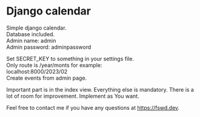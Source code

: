 # Django calendar

Simple django calendar.  
Database included.  
Admin name: admin  
Admin password: adminpassword

Set SECRET_KEY to something in your settings file.  
Only route is /year/monts for example:  
localhost:8000/2023/02  
Create events from admin page.

Important part is in the index view. Everything else is mandatory.
There is a lot of room for improvement. Implement as You want.

Feel free to contact me if you have any questions at https://fswd.dev.
